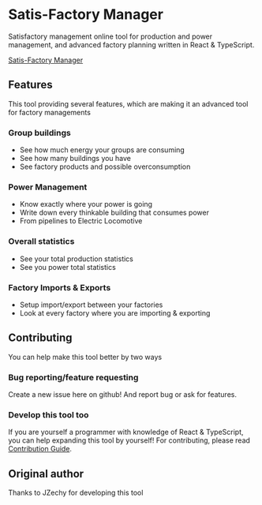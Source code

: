 # Satis-Factory Manager

Satisfactory management online tool for production and power management, and advanced factory planning written in
React & TypeScript.

[Satis-Factory Manager](https://satisfactory.jplekkerkerker.nl/#/)

## Features

This tool providing several features, which are making it an advanced tool for factory managements

### Group buildings

- See how much energy your groups are consuming
- See how many buildings you have
- See factory products and possible overconsumption

### Power Management

- Know exactly where your power is going
- Write down every thinkable building that consumes power
- From pipelines to Electric Locomotive

### Overall statistics

- See your total production statistics
- See you power total statistics

### Factory Imports & Exports

- Setup import/export between your factories
- Look at every factory where you are importing & exporting

## Contributing

You can help make this tool better by two ways

### Bug reporting/feature requesting

Create a new issue here on github! And report bug or ask for features.

### Develop this tool too

If you are yourself a programmer with knowledge of React & TypeScript, you can help expanding this tool by yourself!
For contributing, please read [Contribution Guide](https://github.com/Grooviee/satisfactory/blob/master/CONTRIBUTING.md).

## Original author

Thanks to JZechy for developing this tool

